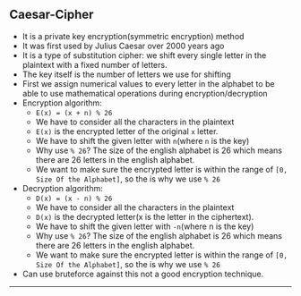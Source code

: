 ## Caesar-Cipher
- It is a private key encryption(symmetric encryption) method
- It was first used by Julius Caesar over 2000 years ago
- It is a type of substitution cipher: we shift every single letter in the plaintext with a fixed number of letters.
- The key itself is the number of letters we use for shifting
- First we assign numerical values to every letter in the alphabet to be able to use mathematical operations during encryption/decryption
- Encryption algorithm:
  - `E(x) = (x + n) % 26`
  - We have to consider all the characters in the plaintext
  - `E(x)` is the encrypted letter of the original `x` letter.
  - We have to shift the given letter with `n`(where `n` is the key)
  - Why use `% 26`? The size of the english alphabet is 26 which means there are 26 letters in the english alphabet.
  - We want to make sure the encrypted letter is within the range of `[0, Size Of the Alphabet]`, so the is why we use `% 26`
- Decryption algorithm:
  - `D(x) = (x - n) % 26`
  - We have to consider all the characters in the plaintext
  - `D(x)` is the decrypted letter(x is the letter in the ciphertext).
  - We have to shift the given letter with `-n`(where n is the key)
  - Why use `% 26`? The size of the english alphabet is 26 which means there are 26 letters in the english alphabet.
  - We want to make sure the encrypted letter is within the range of `[0, Size Of the Alphabet]`, so the is why we use `% 26`
- Can use bruteforce against this not a good encryption technique.
---